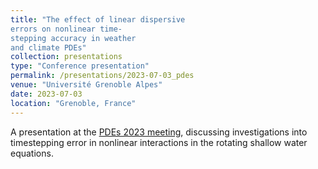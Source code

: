 ```yaml
---
title: "The effect of linear dispersive
errors on nonlinear time-
stepping accuracy in weather
and climate PDEs"
collection: presentations
type: "Conference presentation"
permalink: /presentations/2023-07-03_pdes
venue: "Université Grenoble Alpes"
date: 2023-07-03
location: "Grenoble, France"
---
```


A presentation at the [PDEs 2023 meeting](https://pdes2023.sciencesconf.org/), discussing investigations into timestepping error in nonlinear interactions in the rotating shallow water equations.
